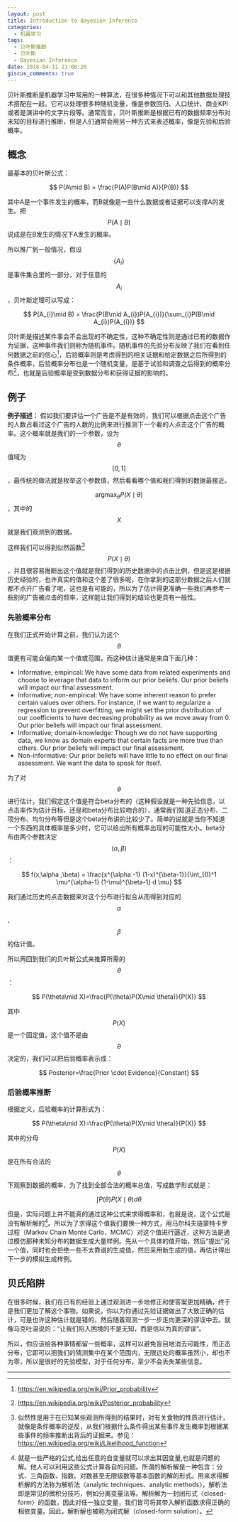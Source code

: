 ```yaml
---
layout: post
title: Introduction to Bayesian Inference
categories:
  - 机器学习
tags:
  - 贝叶斯推断
  - 贝叶斯
  - Bayesian Inference
date: 2018-04-11 21:00:20
giscus_comments: true
---
```


贝叶斯推断是机器学习中常用的一种算法，在很多种情况下可以和其他数据处理技术搭配在一起。它可以处理很多种随机变量，像是参数回归、人口统计、商业KPI或者是演讲中的文字片段等。通常而言，贝叶斯推断是根据已有的数据频率分布对未知的目标进行推断，但是人们通常会用另一种方式来表述概率，像是先验和后验概率。

<!-- more -->

## 概念

最基本的贝叶斯公式：

$$
P(A\mid B) = \frac{P(A)P(B\mid A)}{P(B)}
$$

其中A是一个事件发生的概率，而B就像是一些什么数据或者证据可以支撑A的发生。把$$P(A\mid B)$$说成是在B发生的情况下A发生的概率。

所以推广到一般情况，假设$$\{A_i\}$$是事件集合里的一部分，对于任意的$$A_i$$，贝叶斯定理可以写成：

$$
P(A_{i}\mid B) = \frac{P(B\mid A_{i})P(A_{i})}{\sum_{i}P(B\mid A_{i})P(A_{i})}
$$

贝叶斯是描述某件事会不会出现的不确定性，这种不确定性则是通过已有的数据作为证据，这种事件我们则称为随机事件。随机事件的先验分布反映了我们在看到任何数据之前的信心[^1]，后验概率则是考虑得到的相关证据和给定数据之后所得到的条件概率，后验概率分布也是一个随机变量，是基于试验和调查之后得到的概率分布[^2]，也就是后验概率是受到数据分布和获得证据的影响的。

## 例子

**例子描述：** 假如我们要评估一个广告是不是有效的，我们可以根据点击这个广告的人数占看过这个广告的人数的比例来进行推测下一个看的人点击这个广告的概率。这个概率就是我们的一个参数，设为$$\theta$$值域为$$[0, 1]$$，最传统的做法就是枚举这个参数值，然后看看哪个值和我们得到的数据最接近。

$$\mathop{\arg\max}_{\theta}P(X\mid \theta)$$，其中的$$X$$就是我们观测到的数据。

这样我们可以得到似然函数[^3]$$P(X\mid \theta)$$，并且很容易推断出这个值就是我们得到的历史数据中的点击比例，但是这是根据历史经验的，也许真实的值和这个差了很多呢，在你拿到的这部分数据之后人们就都不点开广告看了呢，这也是有可能的，所以为了估计得更准确一些我们再参考一些别的广告被点击的频率，这样能让我们得到的结论也更具有一般性。

### 先验概率分布

在我们正式开始计算之前，我们认为这个$$\theta$$值更有可能会偏向某一个值或范围，而这种估计通常是来自下面几种：

- Informative; empirical: We have some data from related experiments and choose to leverage that data to inform our prior beliefs. Our prior beliefs will impact our final assessment.
- Informative; non-empirical: We have some inherent reason to prefer certain values over others. For instance, if we want to regularize a regression to prevent overfitting, we might set the prior distribution of our coefficients to have decreasing probability as we move away from 0. Our prior beliefs will impact our final assessment.
- Informative; domain-knowledge: Though we do not have supporting data, we know as domain experts that certain facts are more true than others. Our prior beliefs will impact our final assessment.
- Non-informative: Our prior beliefs will have little to no effect on our final assessment. We want the data to speak for itself.

为了对$$\theta$$进行估计，我们假定这个值是符合beta分布的（这种假设就是一种先验信息，以点击率作为估计目标，还是和beta分布比较吻合的），通常我们知道正态分布、二项分布、均匀分布等但是这个beta分布讲的比较少了。简单的说就是当你不知道一个东西的具体概率是多少时，它可以给出所有概率出现的可能性大小。beta分布由两个参数决定$$(\alpha, \beta)$$：

$$
f(x;\alpha ,\beta) = \frac{x^{\alpha -1} (1-x)^{\beta-1}}{\int_{0}^1 \mu^{\alpha-1} (1-\mu)^{\beta-1} d \mu}
$$

我们通过历史的点击数据来对这个分布进行拟合从而得到对应的$$\alpha$$、$$\beta$$的估计值。

所以再回到我们的贝叶斯公式来推算所需的$$\theta$$：

$$
P(\theta\mid X)=\frac{P(\theta)P(X\mid \theta)}{P(X)}
$$

其中$$P(X)$$是一个固定值，这个值不是由$$\theta$$决定的，我们可以把后验概率表示成：

$$
Posterior=\frac{Prior \cdot Evidence}{Constant}
$$

### 后验概率推断

根据定义，后验概率的计算形式为：

$$
P(\theta\mid X)=\frac{P(\theta)P(X\mid \theta)}{P(X)}
$$

其中的分母$$P(X)$$是在所有合法的$$\theta$$下观察到数据的概率，为了找到全部合法的概率总值，写成数学形式就是：

$$
\int P(\theta)P(X\mid \theta)d\theta
$$

但是，实际问题上并不能真的通过这种公式来求得概率和，也就是说，这个公式是没有解析解的[^4]。所以为了求得这个值我们要换一种方式，用马尔科夫链蒙特卡罗过程（Markov Chain Monte Carlo，MCMC）对这个值进行逼近，这种方法是通过模仿那种未知分布的数据生成大量样例。先从一个具体的值开始，然后“提出”另一个值，同时也会拒绝一些不太靠谱的生成值，然后采用新生成的值，再估计得出下一步的模拟生成样例。

## 贝氏陷阱

在很多时候，我们在已有的经验上通过观测进一步地修正和使答案更加精确，终于是我们更加了解这个事物。如果说，你以为你通过先验证据做出了大致正确的估计，可是也许这种估计就是错的，然后随着观测一步一步走向更深的谬误中去。就像马克吐温说的：“让我们陷入困境的不是无知，而是信以为真的谬误“。

所以，你应该给各种事情都留一些概率，这样可以避免盲目地消去可能性，而正态分布，它即可以把我们的猜测集中在某个范围内，无限远处的概率虽然小，却也不为零，所以是很好的先验模型，对于任何分布，至少不会丢失某些信息。

---

[^1]: <https://en.wikipedia.org/wiki/Prior_probability>
[^2]: <https://en.wikipedia.org/wiki/Posterior_probability>
[^3]: 似然性是用于在已知某些观测所得到的结果时，对有关食物的性质进行估计，就像是条件概率的逆反，从我们根据什么条件得出某些事件发生概率到根据某些事件的频率推断出背后的证据来。参见：<https://en.wikipedia.org/wiki/Likelihood_function>
[^4]: 就是一些严格的公式,给出任意的自变量就可以求出其因变量,也就是问题的解。他人可以利用这些公式计算各自的问题。所谓的解析解是一种包含：分式、三角函数、指数、对数甚至无限级数等基本函数的解的形式。用来求得解析解的方法称为解析法〈analytic techniques、analytic methods〉，解析法即是常见的微积分技巧，例如分离变量法等。解析解为一封闭形式〈closed-form〉的函数，因此对任一独立变量，我们皆可将其带入解析函数求得正确的相依变量。因此，解析解也被称为闭式解（closed-form solution）。
